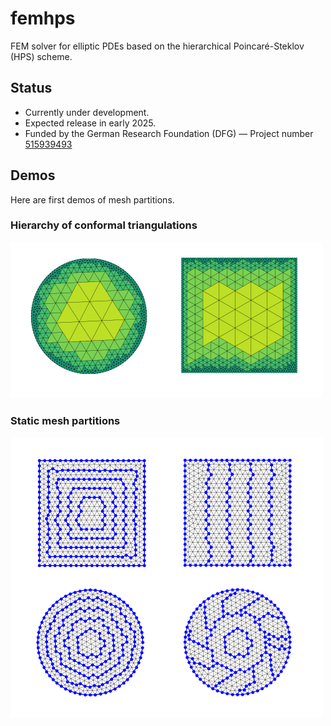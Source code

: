 # femhps
FEM solver for elliptic PDEs based on the hierarchical Poincaré-Steklov (HPS) scheme.

## Status

- Currently under development.
- Expected release in early 2025.
- Funded by the German Research Foundation (DFG) —
  Project number [515939493](https://gepris-extern.dfg.de/gepris/projekt/515939493?language=en)

## Demos

Here are first demos of mesh partitions.

### Hierarchy of conformal triangulations

<img src="./demos/demo-hct.png" width="500">

### Static mesh partitions

<img src="./demos/demo-layers.png" width="500">

